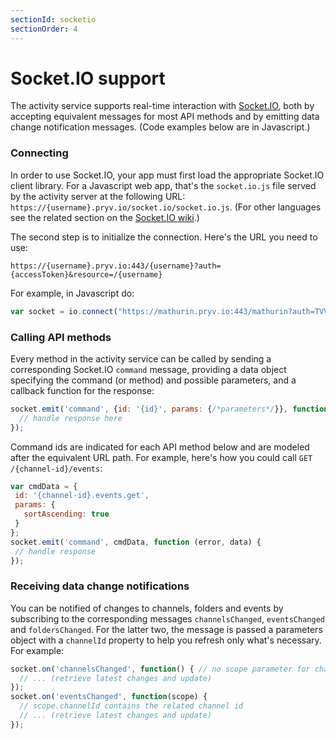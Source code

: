 ```yaml
---
sectionId: socketio
sectionOrder: 4
---
```


# Socket.IO support

The activity service supports real-time interaction with [Socket.IO](http://socket.io), both by accepting equivalent messages for most API methods and by emitting data change notification messages. (Code examples below are in Javascript.)


### Connecting

In order to use Socket.IO, your app must first load the appropriate Socket.IO client library. For a Javascript web app, that's the `socket.io.js` file served by the activity server at the following URL: ```https://{username}.pryv.io/socket.io/socket.io.js```. (For other languages see the related section on the [Socket.IO wiki](https://github.com/learnboost/socket.io/wiki).)

The second step is to initialize the connection. Here's the URL you need to use:
``` 
https://{username}.pryv.io:443/{username}?auth={accessToken}&resource=/{username}
```
For example, in Javascript do:
```javascript
var socket = io.connect("https://mathurin.pryv.io:443/mathurin?auth=TVVro8e8T5&resource=/mathurin")
```


### Calling API methods

Every method in the activity service can be called by sending a corresponding Socket.IO `command` message, providing a data object specifying the command (or method) and possible parameters, and a callback function for the response:
```javascript
socket.emit('command', {id: '{id}', params: {/*parameters*/}}, function (error, data) {
  // handle response here
});
```

Command ids are indicated for each API method below and are modeled after the equivalent URL path. For example, here's how you could call `GET /{channel-id}/events`:
 ```javascript
var cmdData = {
  id: '{channel-id}.events.get',
  params: {
    sortAscending: true
  }
};
socket.emit('command', cmdData, function (error, data) {
  // handle response
});
 ```


### Receiving data change notifications

You can be notified of changes to channels, folders and events by subscribing to the corresponding messages `channelsChanged`, `eventsChanged` and `foldersChanged`. For the latter two, the message is passed a parameters object with a `channelId` property to help you refresh only what's necessary.
For example:
```javascript
socket.on('channelsChanged', function() { // no scope parameter for channels
  // ... (retrieve latest changes and update)
});
socket.on('eventsChanged', function(scope) {
  // scope.channelId contains the related channel id
  // ... (retrieve latest changes and update)
});
```
